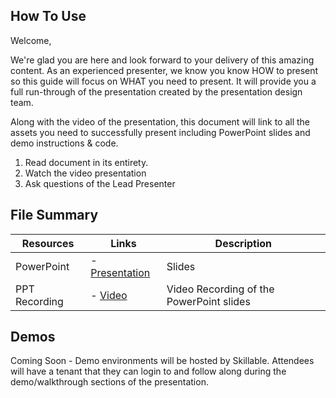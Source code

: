 

## How To Use

Welcome,

We're glad you are here and look forward to your delivery of this amazing content. As an experienced presenter, we know you know HOW to present so this guide will focus on WHAT you need to present. It will provide you a full run-through of the presentation created by the presentation design team. 

Along with the video of the presentation, this document will link to all the assets you need to successfully present including PowerPoint slides and demo instructions &
code.

1.  Read document in its entirety.
2.  Watch the video presentation
3.  Ask questions of the Lead Presenter

## File Summary

| Resources          | Links                            | Description |
|-------------------|----------------------------------|-------------------|
| PowerPoint        | - [Presentation](https://aka.ms/AAs970k) | Slides |
| PPT Recording     | - [Video](https://aka.ms/AAs4yna)| Video Recording of the PowerPoint slides |



## Demos

Coming Soon - Demo environments will be hosted by Skillable.   Attendees will have a tenant that they can login to and follow along during the demo/walkthrough sections of the presentation. 

